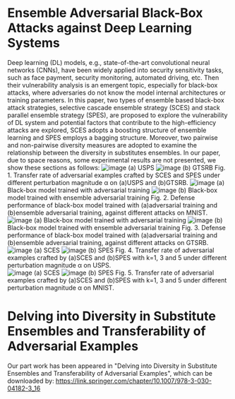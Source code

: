 # Ensemble Adversarial Black-Box Attacks against Deep Learning Systems
Deep learning (DL) models, e.g., state-of-the-art convolutional neural networks (CNNs), have been widely applied into security sensitivity tasks, such as face payment, security monitoring, automated driving, etc. Then their vulnerability analysis is an emergent topic, especially for black-box attacks, where adversaries do not know the model internal architectures or training parameters. In this paper, two types of ensemble based black-box attack strategies, selective cascade ensemble strategy (SCES) and stack parallel ensemble strategy (SPES), are proposed to explore the vulnerability of DL system and potential factors that contribute to the high-efficiency attacks are explored, SCES adopts a boosting structure of ensemble learning and SPES employs a bagging structure. Moreover, two pairwise and non-pairwise diversity measures are adopted to examine the relationship between the diversity in substitutes ensembles.
In our paper, due to space reasons, some experimental results are not presented, we show these sections as follows:
![image](https://github.com/HangJie720/Ensemble_Adversarial_Attack/blob/master/img/1.png)
                                                        (a) USPS
![image](https://github.com/HangJie720/Ensemble_Adversarial_Attack/blob/master/img/2.png)
                                                        (b) GTSRB
Fig. 1. Transfer rate of adversarial examples crafted by SCES and SPES under different perturbation magnitude α on (a)USPS and (b)GTSRB.
 ![image](https://github.com/HangJie720/Ensemble_Adversarial_Attack/blob/master/img/3.png)
                                     (a) Black-box model trained with adversarial training
 ![image](https://github.com/HangJie720/Ensemble_Adversarial_Attack/blob/master/img/4.png)
                                    (b) Black-box model trained with ensemble adversarial training
Fig. 2. Defense performance of black-box model trained with (a)adversarial training and (b)ensemble adversarial training, against different attacks on MNIST.  
 ![image](https://github.com/HangJie720/Ensemble_Adversarial_Attack/blob/master/img/5.png)
                                     (a) Black-box model trained with adversarial training
 ![image](https://github.com/HangJie720/Ensemble_Adversarial_Attack/blob/master/img/6.png)
                                    (b) Black-box model trained with ensemble adversarial training
Fig. 3. Defense performance of black-box model trained with (a)adversarial training and (b)ensemble adversarial training, against different attacks on GTSRB. 
 ![image](https://github.com/HangJie720/Ensemble_Adversarial_Attack/blob/master/img/7.png)
                                                          (a) SCES
 ![image](https://github.com/HangJie720/Ensemble_Adversarial_Attack/blob/master/img/8.png)
                                                          (b) SPES
Fig. 4. Transfer rate of adversarial examples crafted by (a)SCES and (b)SPES with k=1, 3 and 5 under different perturbation magnitude α on USPS.  
 ![image](https://github.com/HangJie720/Ensemble_Adversarial_Attack/blob/master/img/9.png)
                                                          (a) SCES
 ![image](https://github.com/HangJie720/Ensemble_Adversarial_Attack/blob/master/img/10.png)
                                                          (b) SPES
Fig. 5. Transfer rate of adversarial examples crafted by (a)SCES and (b)SPES with k=1, 3 and 5 under different perturbation magnitude α on MNIST.  


# Delving into Diversity in Substitute Ensembles and Transferability of Adversarial Examples
Our part work has been appeared in "Delving into Diversity in Substitute Ensembles and Transferability of Adversarial Examples", which can be downloaded by: https://link.springer.com/chapter/10.1007/978-3-030-04182-3_16
